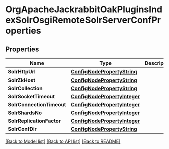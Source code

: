# OrgApacheJackrabbitOakPluginsIndexSolrOsgiRemoteSolrServerConfProperties

## Properties
Name | Type | Description | Notes
------------ | ------------- | ------------- | -------------
**SolrHttpUrl** | [**ConfigNodePropertyString**](configNodePropertyString.md) |  | [optional] 
**SolrZkHost** | [**ConfigNodePropertyString**](configNodePropertyString.md) |  | [optional] 
**SolrCollection** | [**ConfigNodePropertyString**](configNodePropertyString.md) |  | [optional] 
**SolrSocketTimeout** | [**ConfigNodePropertyInteger**](configNodePropertyInteger.md) |  | [optional] 
**SolrConnectionTimeout** | [**ConfigNodePropertyInteger**](configNodePropertyInteger.md) |  | [optional] 
**SolrShardsNo** | [**ConfigNodePropertyInteger**](configNodePropertyInteger.md) |  | [optional] 
**SolrReplicationFactor** | [**ConfigNodePropertyInteger**](configNodePropertyInteger.md) |  | [optional] 
**SolrConfDir** | [**ConfigNodePropertyString**](configNodePropertyString.md) |  | [optional] 

[[Back to Model list]](../README.md#documentation-for-models) [[Back to API list]](../README.md#documentation-for-api-endpoints) [[Back to README]](../README.md)



